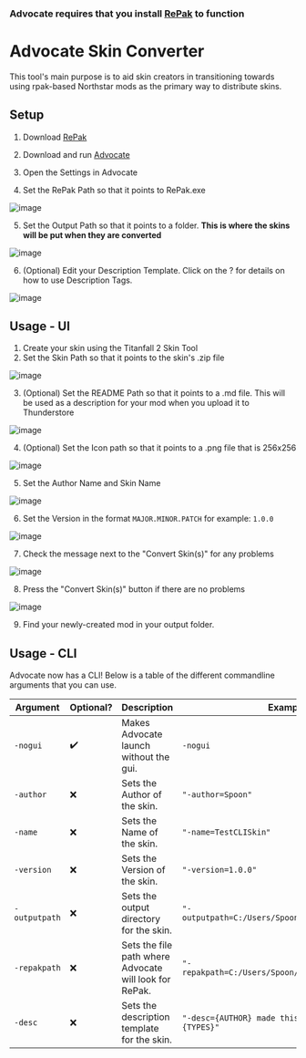 ### **Advocate requires that you install [RePak](https://github.com/r-ex/RePak/releases) to function**

# Advocate Skin Converter

This tool's main purpose is to aid skin creators in transitioning towards using rpak-based Northstar mods as the primary way to distribute skins.

## Setup

1. Download [RePak](https://github.com/r-ex/RePak/releases)
2. Download and run [Advocate](https://github.com/ASpoonPlaysGames/Advocate/releases/latest)
3. Open the Settings in Advocate

4. Set the RePak Path so that it points to RePak.exe

![image](https://user-images.githubusercontent.com/66967891/190265432-36054dbd-d5bf-48f2-92ff-307a4cd4eb8b.png)

5. Set the Output Path so that it points to a folder. **This is where the skins will be put when they are converted**

![image](https://user-images.githubusercontent.com/66967891/190265456-154cb78e-dba5-4fec-aeb0-e325eae3360f.png)

6. (Optional) Edit your Description Template. Click on the ? for details on how to use Description Tags.

![image](https://user-images.githubusercontent.com/66967891/202273770-c1cf5e5c-21bd-4b50-a0fb-197abeaaae69.png)


## Usage - UI

1. Create your skin using the Titanfall 2 Skin Tool
2. Set the Skin Path so that it points to the skin's .zip file

![image](https://user-images.githubusercontent.com/66967891/190265672-6466bef0-0bf7-4bf8-bcb6-01969e48af33.png)

3. (Optional) Set the README Path so that it points to a .md file. This will be used as a description for your mod when you upload it to Thunderstore

![image](https://user-images.githubusercontent.com/66967891/190265874-2ef601c6-384d-4022-90ec-fcb2876ea213.png)

4. (Optional) Set the Icon path so that it points to a .png file that is 256x256

![image](https://user-images.githubusercontent.com/66967891/190265885-d692cb17-c9e3-4b7b-b66d-0246d939640c.png)

5. Set the Author Name and Skin Name

![image](https://user-images.githubusercontent.com/66967891/190266008-1c4938ef-6ba3-4d14-b39e-879c45fdb042.png)

6. Set the Version in the format `MAJOR.MINOR.PATCH` for example: `1.0.0`

![image](https://user-images.githubusercontent.com/66967891/190266330-67fb86ea-e3f0-4a80-8f9b-4fd2172e9d05.png)

7. Check the message next to the "Convert Skin(s)" for any problems

![image](https://user-images.githubusercontent.com/66967891/190266349-2845bda2-3255-4112-bf05-f6ef353087cb.png)

8. Press the "Convert Skin(s)" button if there are no problems

![image](https://user-images.githubusercontent.com/66967891/190266363-160282d9-c9b2-4ccb-b0ad-c5d8c6a272ff.png)

9. Find your newly-created mod in your output folder.

## Usage - CLI

Advocate now has a CLI! Below is a table of the different commandline arguments that you can use.

| Argument       | Optional?          | Description                                            | Example                                                |
| -------------- | ------------------ | ------------------------------------------------------ | ------------------------------------------------------ |
| `-nogui`       | :heavy_check_mark: | Makes Advocate launch without the gui.                 | `-nogui`                                               |
| `-author`      | :x:                | Sets the Author of the skin.                           | `"-author=Spoon"`                                      |
| `-name`        | :x:                | Sets the Name of the skin.                             | `"-name=TestCLISkin"`                                  |
| `-version`     | :x:                | Sets the Version of the skin.                          | `"-version=1.0.0"`                                     |
| `-outputpath`  | :x:                | Sets the output directory for the skin.                | `"-outputpath=C:/Users/Spoon/Documents/Advocate"`      |
| `-repakpath`   | :x:                | Sets the file path where Advocate will look for RePak. | `"-repakpath=C:/Users/Spoon/Documents/RePak.exe"`      |
| `-desc`        | :x:                | Sets the description template for the skin.            | `"-desc={AUTHOR} made this cool skin for the {TYPES}"` |



